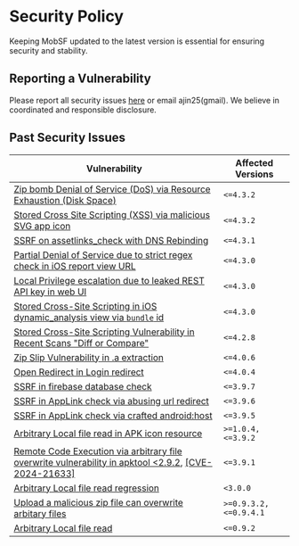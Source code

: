 # Security Policy

Keeping MobSF updated to the latest version is essential for ensuring security and stability.

## Reporting a Vulnerability

Please report all security issues [here](https://github.com/MobSF/Mobile-Security-Framework-MobSF/security/advisories/new) or email ajin25(gmail). We believe in coordinated and responsible disclosure.

## Past Security Issues

| Vulnerability | Affected Versions |
| ------- | ------------------ |
| [Zip bomb Denial of Service (DoS) via Resource Exhaustion (Disk Space)](https://github.com/MobSF/Mobile-Security-Framework-MobSF/security/advisories/GHSA-c5vg-26p8-q8cr) | `<=4.3.2` |
| [Stored Cross Site Scripting (XSS) via malicious SVG app icon](https://github.com/MobSF/Mobile-Security-Framework-MobSF/security/advisories/GHSA-mwfg-948f-2cc5) | `<=4.3.2` |
| [SSRF on assetlinks_check with DNS Rebinding](https://github.com/MobSF/Mobile-Security-Framework-MobSF/security/advisories/GHSA-fcfq-m8p6-gw56) | `<=4.3.1` |
| [Partial Denial of Service due to strict regex check in iOS report view URL](https://github.com/MobSF/Mobile-Security-Framework-MobSF/security/advisories/GHSA-jrm8-xgf3-fwqr) | `<=4.3.0` |
| [Local Privilege escalation due to leaked REST API key in web UI](https://github.com/MobSF/Mobile-Security-Framework-MobSF/security/advisories/GHSA-79f6-p65j-3m2m) | `<=4.3.0` |
| [Stored Cross-Site Scripting in iOS dynamic_analysis view via `bundle` id](https://github.com/MobSF/Mobile-Security-Framework-MobSF/security/advisories/GHSA-cxqq-w3x5-7ph3) | `<=4.3.0` |
| [Stored Cross-Site Scripting Vulnerability in Recent Scans "Diff or Compare"](https://github.com/MobSF/Mobile-Security-Framework-MobSF/security/advisories/GHSA-5jc6-h9w7-jm3p) | `<=4.2.8` |
| [Zip Slip Vulnerability in .a extraction](https://github.com/MobSF/Mobile-Security-Framework-MobSF/security/advisories/GHSA-4hh3-vj32-gr6j) | `<=4.0.6` |
| [Open Redirect in Login redirect](https://github.com/MobSF/Mobile-Security-Framework-MobSF/security/advisories/GHSA-8m9j-2f32-2vx4) | `<=4.0.4` |
| [SSRF in firebase database check](https://github.com/MobSF/Mobile-Security-Framework-MobSF/security/advisories/GHSA-wpff-wm84-x5cx) | `<=3.9.7` |
| [SSRF in AppLink check via abusing url redirect](https://github.com/MobSF/Mobile-Security-Framework-MobSF/security/advisories/GHSA-m435-9v6r-v5f6) | `<=3.9.6` |
| [SSRF in AppLink check via crafted android:host](https://github.com/MobSF/Mobile-Security-Framework-MobSF/security/advisories/GHSA-wfgj-wrgh-h3r3) | `<=3.9.5`|
| [Arbitrary Local file read in APK icon resource](https://github.com/MobSF/Mobile-Security-Framework-MobSF/commit/a58f8a8c0aa49e1581d97e19e8e2255ca96cd838)  | `>=1.0.4, <=3.9.2` |
| [Remote Code Execution via arbitrary file overwrite vulnerability in apktool <2.9.2](https://github.com/MobSF/Mobile-Security-Framework-MobSF/commit/19c1b55c2c59596f2d43439926c9dc976cbeaec4),  [[CVE-2024-21633]](https://github.com/0x33c0unt/CVE-2024-21633) | `<=3.9.1` |
| [Arbitrary Local file read regression](https://github.com/MobSF/Mobile-Security-Framework-MobSF/issues/1197)  | `<3.0.0` |
| [Upload a malicious zip file can overwrite arbitary files](https://github.com/MobSF/Mobile-Security-Framework-MobSF/issues/358)  | `>=0.9.3.2, <=0.9.4.1` |
| [Arbitrary Local file read](https://github.com/MobSF/Mobile-Security-Framework-MobSF/pull/166) | `<=0.9.2` |

